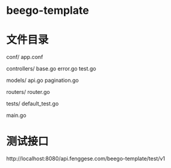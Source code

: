 # beego-template

# 文件目录
conf/
  app.conf

controllers/
    base.go
    error.go
    test.go

models/
    api.go
    pagination.go

routers/
    router.go

tests/
    default_test.go

main.go


# 测试接口
http://localhost:8080/api.fenggese.com/beego-template/test/v1